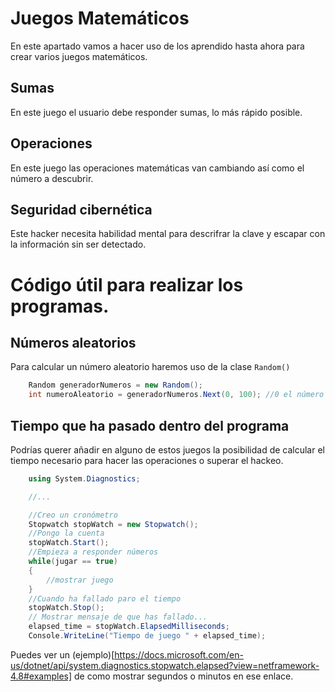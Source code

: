 # Juegos Matemáticos
En este apartado vamos a hacer uso de los aprendido hasta ahora para crear varios juegos matemáticos.
## Sumas
En este juego el usuario debe responder sumas, lo más rápido posible.

## Operaciones
En este juego las operaciones matemáticas van cambiando así como el número a descubrir.

## Seguridad cibernética
Este hacker necesita habilidad mental para descrifrar la clave y escapar con la información sin ser detectado.


# Código útil para realizar los programas.

## Números aleatorios

Para calcular un número aleatorio haremos uso de la clase ```Random()```

```csharp
	Random generadorNumeros = new Random();
	int numeroAleatorio = generadorNumeros.Next(0, 100); //0 el número más pequeño y 100 el más grande
```

## Tiempo que ha pasado dentro del programa

Podrías querer añadir en alguno de estos juegos la posibilidad de calcular el tiempo necesario para hacer las operaciones o superar el hackeo.
```csharp
	using System.Diagnostics;

	//...

	//Creo un cronómetro
	Stopwatch stopWatch = new Stopwatch();
	//Pongo la cuenta
	stopWatch.Start();
	//Empieza a responder números
	while(jugar == true)
	{
		//mostrar juego
	}
	//Cuando ha fallado paro el tiempo
	stopWatch.Stop();
	// Mostrar mensaje de que has fallado...
	elapsed_time = stopWatch.ElapsedMilliseconds;
	Console.WriteLine("Tiempo de juego " + elapsed_time);
```

Puedes ver un (ejemplo)[https://docs.microsoft.com/en-us/dotnet/api/system.diagnostics.stopwatch.elapsed?view=netframework-4.8#examples] de como mostrar segundos o minutos en ese enlace.
